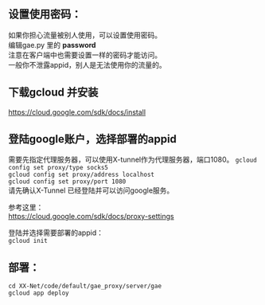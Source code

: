 ## 设置使用密码：
如果你担心流量被别人使用，可以设置使用密码。  
编辑gae.py 里的 __password__  
注意在客户端中也需要设置一样的密码才能访问。  
一般你不泄露appid，别人是无法使用你的流量的。  

## 下载gcloud 并安装
https://cloud.google.com/sdk/docs/install

## 登陆google账户，选择部署的appid
  需要先指定代理服务器，可以使用X-tunnel作为代理服务器，端口1080。 
  `gcloud config set proxy/type socks5`  
  `gcloud config set proxy/address localhost`  
  `gcloud config set proxy/port 1080`   
  请先确认X-Tunnel 已经登陆并可以访问google服务。  

  参考这里：  
  https://cloud.google.com/sdk/docs/proxy-settings

  登陆并选择需要部署的appid：  
 `gcloud init`  
  

## 部署：
`cd XX-Net/code/default/gae_proxy/server/gae`  
`gcloud app deploy`  

  